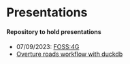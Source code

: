 # Presentations


#### Repository to hold presentations

- 07/09/2023:
  [FOSS:4G](https://ischlo.github.io/presentations/foss_pres)
- [Overture roads workflow with
  duckdb](https://ischlo.github.io/presentations/overture_roads)
